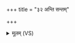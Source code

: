 +++
title = "३२ अन्ति सन्तम्"

+++
<details><summary>मूलम् (VS)</summary>

अन्ति॒ सन्तं॒ न ज॑हा॒त्यन्ति॒ सन्तं॒ न प॑श्यति। दे॒वस्य॑ पश्य॒ काव्यं॒ न म॑मार॒ न जी॑र्यति ॥
</details>